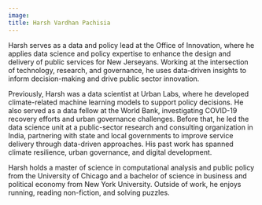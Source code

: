 ```yaml
---
image: 
title: Harsh Vardhan Pachisia
---
```


Harsh serves as a data and policy lead at the Office of Innovation, where he applies data science and policy expertise to enhance the design and delivery of public services for New Jerseyans. Working at the intersection of technology, research, and governance, he uses data-driven insights to inform decision-making and drive public sector innovation.

Previously, Harsh was a data scientist at Urban Labs, where he developed climate-related machine learning models to support policy decisions. He also served as a data fellow at the World Bank, investigating COVID-19 recovery efforts and urban governance challenges. Before that, he led the data science unit at a public-sector research and consulting organization in India, partnering with state and local governments to improve service delivery through data-driven approaches. His past work has spanned climate resilience, urban governance, and digital development.

Harsh holds a master of science in computational analysis and public policy from the University of Chicago and a bachelor of science in business and political economy from New York University. Outside of work, he enjoys running, reading non-fiction, and solving puzzles. 
